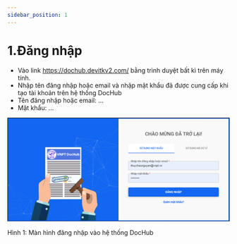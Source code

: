 ```yaml
---
sidebar_position: 1
---
```



# 1.Đăng nhập
* Vào link https://dochub.devitkv2.com/ bằng trình duyệt bất kì trên máy tính.
* Nhập tên đăng nhập hoặc email và nhập mật khẩu đã được cung cấp khi tạo tài khoản trên hệ thống DocHub
* Tên đăng nhập hoặc email: …
* Mật khẩu: …
  
![Hinh1](./image/DANGNHAP.png)

Hình 1: Màn hình đăng nhập vào hệ thống DocHub